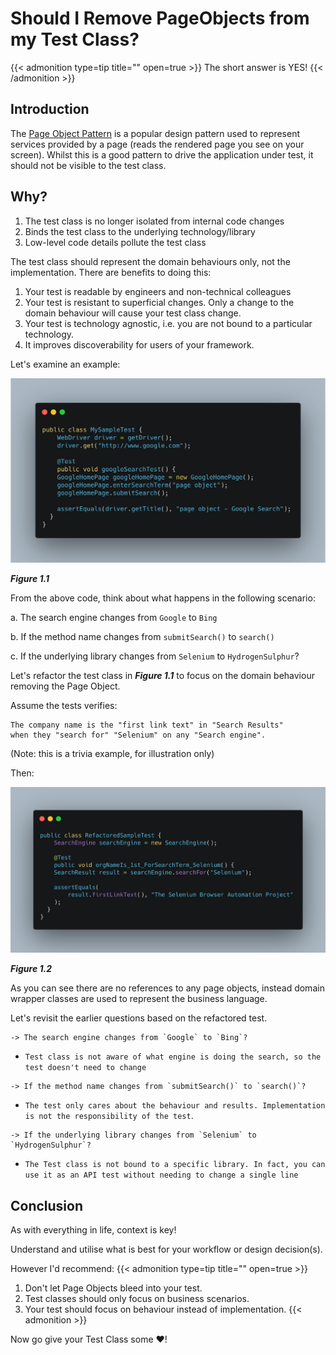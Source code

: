 # Should I Remove PageObjects from my Test Class?

{{< admonition type=tip title="" open=true >}}
The short answer is YES!
{{< /admonition >}}
<!--more-->


## Introduction
The [Page Object Pattern](https://github.com/SeleniumHQ/selenium/wiki/PageObjects) is a popular design pattern used to represent services provided by a page (reads the rendered page you see on your screen).
Whilst this is a good pattern to drive the application under test, it should not be visible to the test class.

## Why?
1. The test class is no longer isolated from internal code changes
2. Binds the test class to the underlying technology/library
3. Low-level code details pollute the test class

The test class should represent the domain behaviours only, not the implementation. There are benefits to doing this:

1. Your test is readable by engineers and non-technical colleagues
2. Your test is resistant to superficial changes. Only a change to the domain behaviour will cause your test class change.
3. Your test is technology agnostic, i.e. you are not bound to a particular technology.
4. It improves discoverability for users of your framework.

Let's examine an example:

![MySampleTest](sample1.png)

*__Figure 1.1__*

From the above code, think about what happens in the following scenario:

a. The search engine changes from `Google` to `Bing`

b. If the method name changes from `submitSearch()` to `search()`

c. If the underlying library changes from `Selenium` to `HydrogenSulphur`?

Let's refactor the test class in *__Figure 1.1__* to focus on the domain behaviour removing the Page Object.

Assume the tests verifies:
```plain
The company name is the "first link text" in "Search Results"
when they "search for" "Selenium" on any "Search engine".
```
(Note: this is a trivia example, for illustration only)

Then:

![RefactoredSampleTest](sample2.png)

*__Figure 1.2__*

As you can see there are no references to any page objects, instead domain
wrapper classes are used to represent the business language.

Let's revisit the earlier questions based on the refactored test.
```
-> The search engine changes from `Google` to `Bing`?
```
- `Test class is not aware of what engine is doing the search, so the test doesn't need to change`
```
-> If the method name changes from `submitSearch()` to `search()`?
```
- `The test only cares about the behaviour and results. Implementation is not the responsibility of the test`.
```
-> If the underlying library changes from `Selenium` to `HydrogenSulphur`?
```
- `The Test class is not bound to a specific library. In fact, you can use it as an API test without needing to change a single line`


## Conclusion
As with everything in life, context is key!

Understand and utilise what is best for your workflow or design decision(s).

However I'd recommend:
{{< admonition type=tip title="" open=true >}}
1. Don't let Page Objects bleed into your test.
2. Test classes should only focus on business scenarios.
3. Your test should focus on behaviour instead of implementation.
{{< admonition >}}


Now go give your Test Class some :heart:!

